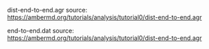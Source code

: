 dist-end-to-end.agr
source: https://ambermd.org/tutorials/analysis/tutorial0/dist-end-to-end.agr

end-to-end.dat
source: https://ambermd.org/tutorials/analysis/tutorial0/dist-end-to-end.agr
